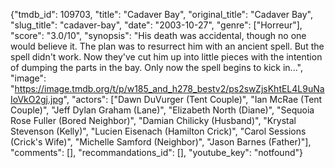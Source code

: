{"tmdb_id": 109703, "title": "Cadaver Bay", "original_title": "Cadaver Bay", "slug_title": "cadaver-bay", "date": "2003-10-27", "genre": ["Horreur"], "score": "3.0/10", "synopsis": "His death was accidental, though no one would believe it. The plan was to resurrect him with an ancient spell. But the spell didn't work. Now they've cut him up into little pieces with the intention of dumping the parts in the bay. Only now the spell begins to kick in...", "image": "https://image.tmdb.org/t/p/w185_and_h278_bestv2/ps2swZjsKhtEL4L9uNaIoVkO2gj.jpg", "actors": ["Dawn DuVurger (Tent Couple)", "Ian McRae (Tent Couple)", "Jeff Dylan Graham (Lane)", "Elizabeth North (Diane)", "Sequoia Rose Fuller (Bored Neighbor)", "Damian Chilicky (Husband)", "Krystal Stevenson (Kelly)", "Lucien Eisenach (Hamilton Crick)", "Carol Sessions (Crick's Wife)", "Michelle Samford (Neighbor)", "Jason Barnes (Father)"], "comments": [], "recommandations_id": [], "youtube_key": "notfound"}